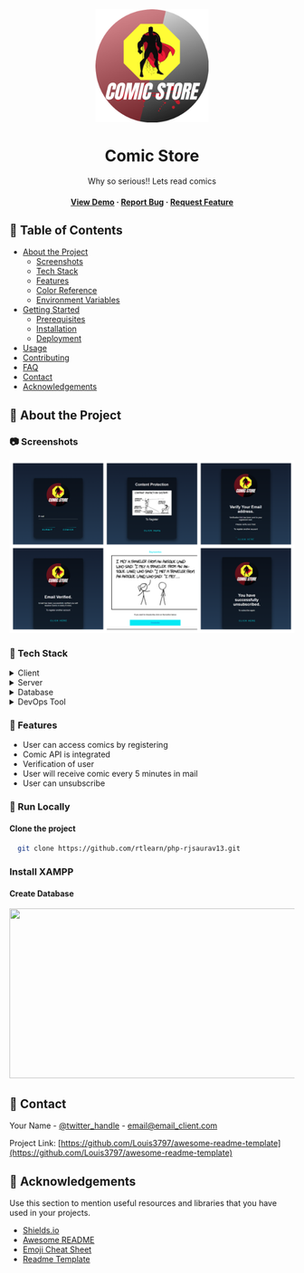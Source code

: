 <div align="center">
    <img src="images/logo.png" alt="logo" width="200" height="auto" />
    <h1>Comic Store</h1>
    <p>
        Why so serious!! Lets read comics 
    </p>
    <h4>
        <a href="https://github.com/rtlearn/php-rjsaurav13">View Demo</a>
        <span> · </span>
        <a href="https://github.com/rtlearn/php-rjsaurav13/issues">Report Bug</a>
        <span> · </span>
        <a href="https://github.com/rtlearn/php-rjsaurav13/issues">Request Feature</a>
    </h4>
</div>

## :notebook_with_decorative_cover: Table of Contents

- [About the Project](#star2-about-the-project)
  - [Screenshots](#camera-screenshots)
  - [Tech Stack](#space_invader-tech-stack)
  - [Features](#dart-features)
  - [Color Reference](#art-color-reference)
  - [Environment Variables](#key-environment-variables)
- [Getting Started](#toolbox-getting-started)
  - [Prerequisites](#bangbang-prerequisites)
  - [Installation](#gear-installation)
  - [Deployment](#triangular_flag_on_post-deployment)
- [Usage](#eyes-usage)
- [Contributing](#wave-contributing)
- [FAQ](#grey_question-faq)
- [Contact](#handshake-contact)
- [Acknowledgements](#gem-acknowledgements)

## :star2: About the Project

### :camera: Screenshots

<div align="center"> 
  <img src="images/screenshot.png" alt="screenshot" />
</div>

### :space_invader: Tech Stack

<details>
  <summary>Client</summary>
  <ul>
    <li>HTML</li>
    <li>CSS</li>
    <li>JavaScript</li>
  </ul>
</details>

<details>
  <summary>Server</summary>
  <ul>
    <li>PHP</li>
  </ul>
</details>

<details>
<summary>Database</summary>
  <ul>
    <li>MySQL</li>
  </ul>
</details>

<details>
<summary>DevOps Tool</summary>
  <ul>
    <li>Git</li>
  </ul>
</details>

### :dart: Features

- User can access comics by registering
- Comic API is integrated
- Verification of user
- User will receive comic every 5 minutes in mail
- User can unsubscribe 

<!-- Run Locally -->
### :running: Run Locally

#### Clone the project

```bash
  git clone https://github.com/rtlearn/php-rjsaurav13.git
```
### Install XAMPP
#### Create Database 
<img src="https://github.com/rtlearn/php-rjsaurav13/blob/92ba6038484d64add67112acfc80895c2e9593de/images/database.jpeg" width="800" height="300" />  


<!-- Contact -->
## :handshake: Contact

Your Name - [@twitter_handle](https://twitter.com/twitter_handle) - email@email_client.com

Project Link: [https://github.com/Louis3797/awesome-readme-template](https://github.com/Louis3797/awesome-readme-template)


<!-- Acknowledgments -->
## :gem: Acknowledgements

Use this section to mention useful resources and libraries that you have used in your projects.

 - [Shields.io](https://shields.io/)
 - [Awesome README](https://github.com/matiassingers/awesome-readme)
 - [Emoji Cheat Sheet](https://github.com/ikatyang/emoji-cheat-sheet/blob/master/README.md#travel--places)
 - [Readme Template](https://github.com/othneildrew/Best-README-Template)
